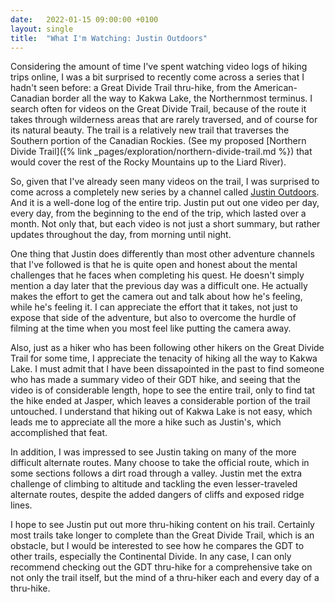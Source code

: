 ```yaml
---
date:   2022-01-15 09:00:00 +0100
layout: single
title:  "What I'm Watching: Justin Outdoors"
---
```

Considering the amount of time I've spent watching video logs of hiking trips online, I was a bit surprised to recently come across a series that I hadn't seen before: a Great Divide Trail thru-hike, from the American-Canadian border all the way to Kakwa Lake, the Northernmost terminus. I search often for videos on the Great Divide Trail, because of the route it takes through wilderness areas that are rarely traversed, and of course for its natural beauty. The trail is a relatively new trail that traverses the Southern portion of the Canadian Rockies. (See my proposed [Northern Divide Trail]({% link _pages/exploration/northern-divide-trail.md %}) that would cover the rest of the Rocky Mountains up to the Liard River).

So, given that I've already seen many videos on the trail, I was surprised to come across a completely new series by a channel called [Justin Outdoors][jo]. And it is a well-done log of the entire trip. Justin put out one video per day, every day, from the beginning to the end of the trip, which lasted over a month. Not only that, but each video is not just a short summary, but rather updates throughout the day, from morning until night.

One thing that Justin does differently than most other adventure channels that I've followed is that he is quite open and honest about the mental challenges that he faces when completing his quest. He doesn't simply mention a day later that the previous day was a difficult one. He actually makes the effort to get the camera out and talk about how he's feeling, while he's feeling it. I can appreciate the effort that it takes, not just to expose that side of the adventure, but also to overcome the hurdle of filming at the time when you most feel like putting the camera away.

Also, just as a hiker who has been following other hikers on the Great Divide Trail for some time, I appreciate the tenacity of hiking all the way to Kakwa Lake. I must admit that I have been dissapointed in the past to find someone who has made a summary video of their GDT hike, and seeing that the video is of considerable length, hope to see the entire trail, only to find tat the hike ended at Jasper, which leaves a considerable portion of the trail untouched. I understand that hiking out of Kakwa Lake is not easy, which leads me to appreciate all the more a hike such as Justin's, which accomplished that feat.

In addition, I was impressed to see Justin taking on many of the more difficult alternate routes. Many choose to take the official route, which in some sections follows a dirt road through a valley. Justin met the extra challenge of climbing to altitude and tackling the even lesser-traveled alternate routes, despite the added dangers of cliffs and exposed ridge lines.

I hope to see Justin put out more thru-hiking content on his trail. Certainly most trails take longer to complete than the Great Divide Trail, which is an obstacle, but I would be interested to see how he compares the GDT to other trails, especially the Continental Divide. In any case, I can only recommend checking out the GDT thru-hike for a comprehensive take on not only the trail itself, but the mind of a thru-hiker each and every day of a thru-hike.


[jo]: https://www.youtube.com/c/JustinOutdoors